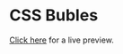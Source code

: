 CSS Bubles
==========

<a href="http://htmlpreview.github.com/?hhttps://github.com/IonicaBizau/HTML-CSS-tests/blob/master/CSS%20Bubbles/index.html">Click here</a> for a live preview.
